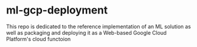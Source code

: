 # ml-gcp-deployment
This repo is dedicated to the reference implementation of an ML solution as well as packaging and deploying it as a Web-based Google Cloud Platform's cloud functoion 

